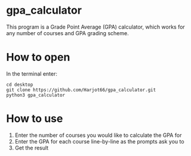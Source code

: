 # gpa_calculator

This program is a Grade Point Average (GPA) calculator, which works for any number of courses and GPA grading scheme.

# How to open

In the terminal enter:
```
cd desktop
git clone https://github.com/Harjot66/gpa_calculator.git
python3 gpa_calculator
```

# How to use

1. Enter the number of courses you would like to calculate the GPA for
2. Enter the GPA for each course line-by-line as the prompts ask you to
3. Get the result
